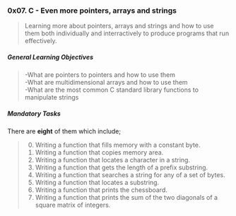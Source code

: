 ### 0x07. C - Even more pointers, arrays and strings  
> Learning more about pointers, arrays and strings and how to use them both individually and interractively to produce programs that run effectively.

##### General Learning Objectives  

> -What are pointers to pointers and how to use them  
> -What are multidimensional arrays and how to use them  
> -What are the most common C standard library functions to manipulate strings  

##### Mandatory Tasks  

There are **eight** of them which include;  
> 0. Writing a function that fills memory with a constant byte.  
> 1. Writing a function that copies memory area.  
> 2. Writing a function that locates a character in a string.  
> 3. Writing a function that gets the length of a prefix substring.  
> 4. Writing a function that searches a string for any of a set of bytes.  
> 5. Writing a function that locates a substring.  
> 6. Writing a function that prints the chessboard.  
> 7. Writing a function that prints the sum of the two diagonals of a square matrix of integers.  
